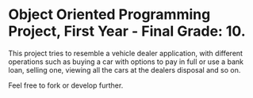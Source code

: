 # Object Oriented Programming Project, First Year - Final Grade: 10.

This project tries to resemble a vehicle dealer application, with different operations such as buying a car with options to pay in full or use a bank loan, selling one, viewing all the cars at the dealers disposal and so on.

Feel free to fork or develop further.

